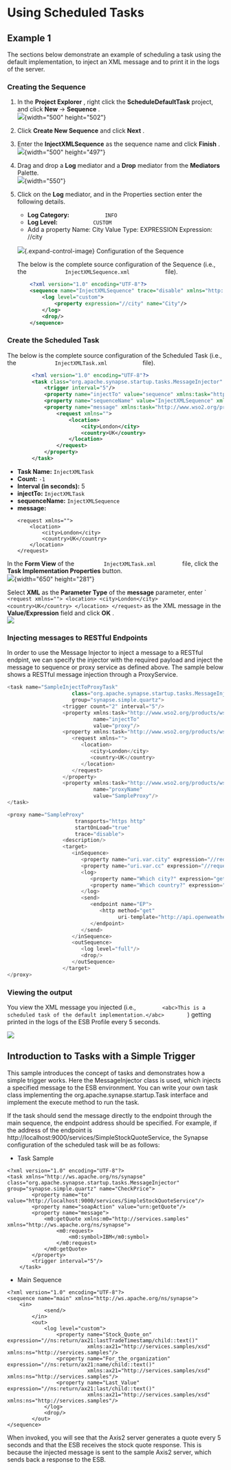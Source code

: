 # Using Scheduled Tasks

## Example 1

The sections below demonstrate an example of scheduling a task using the default
implementation, to inject an XML message and to print it in the logs of
the server.

### Creating the Sequence

1.  In the **Project Explorer** , right click the
    **ScheduleDefaultTask** project, and click **New** → **Sequence**
    .  
    ![](attachments/119130430/119130439.png){width="500" height="502"}
2.  Click **Create New Sequence** and click **Next** .
3.  Enter the **InjectXMLSequence** as the sequence name and click
    **Finish** .  
    ![](attachments/119130430/119130438.png){width="500" height="497"}  
4.  Drag and drop a **Log** mediator and a **Drop** mediator from the
    **Mediators** Palette.  
    ![](attachments/119130430/119130437.png){width="550"}  
5.  Click on the **Log** mediator, and in the Properties section enter
    the following details.  
    -   **Log Category:** `            INFO           `
    -   **Log Level:** `            CUSTOM           `
    - Add a property Name: City Value Type: EXPRESSION Expression: //city

    ![](images/icons/grey_arrow_down.png){.expand-control-image}
    Configuration of the Sequence

    The below is the complete source configuration of the Sequence
    (i.e., the `             InjectXMLSequence.xml            ` file).

    ``` xml
        <?xml version="1.0" encoding="UTF-8"?>
        <sequence name="InjectXMLSequence" trace="disable" xmlns="http://ws.apache.org/ns/synapse">
            <log level="custom">
                <property expression="//city" name="City"/>
            </log>
            <drop/>
        </sequence>
    ```
### Create the Scheduled Task

The below is the complete source configuration of the Scheduled Task
    (i.e., the `             InjectXMLTask.xml            ` file).

   ``` xml
           <?xml version="1.0" encoding="UTF-8"?>
           <task class="org.apache.synapse.startup.tasks.MessageInjector" group="synapse.simple.quartz" name="InjectXMLTask" xmlns="http://ws.apache.org/ns/synapse">
               <trigger interval="5"/>
               <property name="injectTo" value="sequence" xmlns:task="http://www.wso2.org/products/wso2commons/tasks"/>
               <property name="sequenceName" value="InjectXMLSequence" xmlns:task="http://www.wso2.org/products/wso2commons/tasks"/>
               <property name="message" xmlns:task="http://www.wso2.org/products/wso2commons/tasks">
                   <request xmlns="">
                       <location>
                           <city>London</city>
                           <country>UK</country>
                       </location>
                   </request>
               </property>
           </task>

   ``` 
    
-   **Task Name:** `InjectXMLTask`
-   **Count:** `-1`
-   **Interval (in seconds):** 5
-   **injectTo:** `InjectXMLTask`
-   **sequenceName:** `InjectXMLSequence`
-   **message:** 
    ```
    <request xmlns="">
        <location>
            <city>London</city>
            <country>UK</country>
        </location>
    </request>
    ```

In the **Form View** of the `          InjectXMLTask.xml         `
    file, click the **Task Implementation Properties** button.  
    ![](attachments/119130430/119130433.png){width="650" height="281"}

Select **XML** as the **Parameter Type** of the **message**
    parameter, enter
    `           ```
                    <request xmlns="">
                        <location>
                            <city>London</city>
                            <country>UK</country>
                        </location>
                    </request>
                    ```
    as the XML message in the **Value/Expression** field and click
    **OK** .  
    ![](attachments/119130430/119130451.png)

### Injecting messages to RESTful Endpoints

In order to use the Message Injector to inject a message to a RESTful endpint, we can specify the injector with the required payload and inject the message to sequence or proxy service as defined above. The sample below shows a RESTful message injection through a ProxyService.

``` java tab='Task Configuration'
<task name="SampleInjectToProxyTask"
                     class="org.apache.synapse.startup.tasks.MessageInjector"
                     group="synapse.simple.quartz">
                  <trigger count="2" interval="5"/>
                  <property xmlns:task="http://www.wso2.org/products/wso2commons/tasks"
                            name="injectTo"
                            value="proxy"/>
                  <property xmlns:task="http://www.wso2.org/products/wso2commons/tasks" name="message">
                     <request xmlns="">
                        <location>
                           <city>London</city>
                           <country>UK</country>
                        </location>
                     </request>
                  </property>
                  <property xmlns:task="http://www.wso2.org/products/wso2commons/tasks"
                            name="proxyName"
                            value="SampleProxy"/>
</task>
```
        
``` java tab='Proxy Configuration'
<proxy name="SampleProxy"
                      transports="https http"
                      startOnLoad="true"
                      trace="disable">
                  <description/>
                  <target>
                     <inSequence>
                        <property name="uri.var.city" expression="//request/location/city"/>
                        <property name="uri.var.cc" expression="//request/location/country"/>
                        <log>
                           <property name="Which city?" expression="get-property('uri.var.city')"/>
                           <property name="Which country?" expression="get-property('uri.var.cc')"/>
                        </log>
                        <send>
                           <endpoint name="EP">
                              <http method="get"
                                    uri-template="http://api.openweathermap.org/data/2.5/weather?q={uri.var.city},{uri.var.cc}&amp;APPID=ae2a70399cf2c35940a6538f38fee3d3"/>
                           </endpoint>
                        </send>
                     </inSequence>
                     <outSequence>
                        <log level="full"/>
                        <drop/>
                     </outSequence>
                  </target>
</proxy>
```

### Viewing the output

You view the XML message you injected (i.e.,
`         <abc>This is a scheduled task of the default implementation.</abc>        `
) getting printed in the logs of the ESB Profile every 5 seconds.

![](attachments/119130430/119130443.png)

## Introduction to Tasks with a Simple Trigger

This sample introduces the concept of tasks and demonstrates how a simple trigger works. Here the MessageInjector class is used, which injects a specified message to the ESB environment. You can write your own task class implementing the org.apache.synapse.startup.Task interface and implement the execute method to run the task.

If the task should send the message directly to the endpoint through the main sequence, the endpoint address should be specified. For example, if the address of the endpoint is http://localhost:9000/services/SimpleStockQuoteService, the Synapse configuration of the scheduled task will be as follows:

- Task Sample

```
<?xml version="1.0" encoding="UTF-8"?>
<task xmlns="http://ws.apache.org/ns/synapse" class="org.apache.synapse.startup.tasks.MessageInjector" group="synapse.simple.quartz" name="CheckPrice">
        <property name="to" value="http://localhost:9000/services/SimpleStockQuoteService"/>
        <property name="soapAction" value="urn:getQuote"/>
        <property name="message">
            <m0:getQuote xmlns:m0="http://services.samples" xmlns="http://ws.apache.org/ns/synapse">
                <m0:request>
                    <m0:symbol>IBM</m0:symbol>
                </m0:request>
            </m0:getQuote>
        </property>
        <trigger interval="5"/>
    </task>
```
- Main Sequence

```
<?xml version="1.0" encoding="UTF-8"?>
<sequence name="main" xmlns="http://ws.apache.org/ns/synapse">
    <in>
            <send/>
        </in>
        <out>
            <log level="custom">
                <property name="Stock_Quote_on" expression="//ns:return/ax21:lastTradeTimestamp/child::text()"
                          xmlns:ax21="http://services.samples/xsd" xmlns:ns="http://services.samples"/>
                <property name="For_the_organization" expression="//ns:return/ax21:name/child::text()"
                          xmlns:ax21="http://services.samples/xsd" xmlns:ns="http://services.samples"/>
                <property name="Last_Value" expression="//ns:return/ax21:last/child::text()"
                          xmlns:ax21="http://services.samples/xsd" xmlns:ns="http://services.samples"/>
            </log>
            <drop/>
        </out>
</sequence>

```

When invoked, you will see that the Axis2 server generates a quote every 5 seconds and that the ESB receives the stock quote response. This is because the injected message is sent to the sample Axis2 server, which sends back a response to the ESB. 